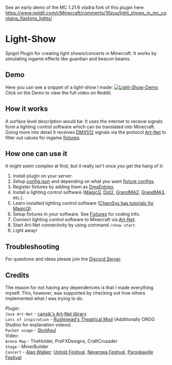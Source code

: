 
See an early demo of the MC 1.21.6 vladra fork of this plugin here: https://www.reddit.com/r/Minecraft/comments/1llizuu/light_shows_in_mc_contains_flashing_lights/ 


# Light-Show
Spigot Plugin for creating light shows/concerts in Minecraft. It works by simulating ingame effects like guardian and beacon beams.

## Demo
Here you can see a snippet of a light-show I made:
[![Light-Show-Demo](https://raw.githubusercontent.com/Exenco/Light-Show/1.18/Demo.gif)](https://www.reddit.com/r/admincraft/comments/rgiwvv/ive_created_a_plugin_which_allows_you_to_make/) \
Click on the Demo to view the full video on Reddit.

## How it works
A surface level description would be: It uses the internet to receive signals form a lighting control software which can be translated into Minecraft. Going more into detail it receives [DMX512](https://wikipedia.org/wiki/DMX512) signals via the protocol [Art-Net](https://wikipedia.org/wiki/Art-Net) to filter out values for ingame [fixtures](https://github.com/Exenco/Light-Show/wiki/Fixtures).

## How one can use it
It might seem complex at first, but it really isn't once you get the hang of it:
1. Install plugin on your server.
2. Setup [config.json](https://github.com/Exenco/Light-Show/wiki/Plugin#config) and depending on what you want [fixture configs](https://github.com/Exenco/Light-Show/wiki/Fixtures).
3. Register fixtures by adding them as [DmxEntries](https://github.com/Exenco/Light-Show/wiki/Plugin#dmxentries).
4. Install a lighting control software ([MagicQ](https://chamsyslighting.com/products/magicq), [Dot2](https://www.malighting.com/downloads/products/dot2/), [GrandMA2](https://www.malighting.com/downloads/products/grandma2/), [GrandMA3](https://www.malighting.com/grandma3/), etc.).
5. Learn installed lighting control software ([ChamSys has tutorials for MagicQ](https://www.youtube.com/watch?v=h1UGn-naAzk)).
6. Setup fixtures in your software. See [Fixtures](https://github.com/Exenco/Light-Show/wiki/Fixtures) for coding info.
6. Connect lighting control software to Minecraft via [Art-Net](https://github.com/Exenco/Light-Show/wiki/Art-Net). 
7. Start Art-Net connectivity by using command `/show start`
8. Light away!

## Troubleshooting
For questions and ideas please join the [Discord Server](https://discord.gg/cDzyUUuwaH).

## Credits
The reason for not having any dependencies is that I made everything myself. This, however, was supported by checking out how others implemented what I was trying to do.

Plugin:\
`Java Art-Net` - [cansik's Art-Net library](https://github.com/cansik/artnet4j) \
`Lots of inspiration` - [Rushmead's Theatrical Mod](https://github.com/theatricalmod/theatrical-forge) (Additionally ORGG Studios for explanation videos)\
`Packet usage` - [SkytAsul](https://github.com/SkytAsul/) \
Video:\
`Arena Map` - TheHolder, PreFXDesigns, CraftCrusader\
`Stage` - MinerBuilder\
`Concert` - [Alan Walker](https://www.youtube.com/channel/UCJrOtniJ0-NWz37R30urifQ): [Untold Festival](https://www.youtube.com/watch?v=dYsTiW8skv0), [Neversea Festival](https://www.youtube.com/watch?v=AVVWVcIA1mw), [Parookaville Festival](https://www.youtube.com/watch?v=sANlCvgOZF0)
